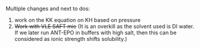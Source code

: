 Multiple changes and next to dos:
1. work on the KK equation on KH  based on pressure
2. ~~Work with VLE SAFT mie~~ (It is an overkill as the solvent used is DI water. If we later run ANT-EPO in buffers with high salt, then this can be considered as ionic strength shifts solubility.)
